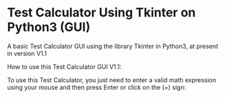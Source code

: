 # Test Calculator Using Tkinter on Python3 (GUI)


A basic Test Calculator GUI using the library Tkinter in Python3, at present in version V1.1



How to use this Test Calculator GUI V1.1:


To use this Test Calculator, you just need to enter a valid math expression using your mouse and then press Enter or click on the (=) sign:
